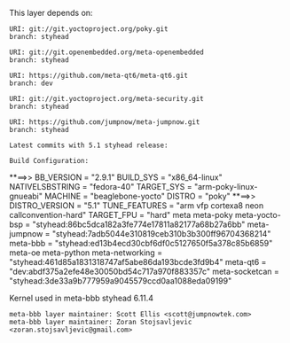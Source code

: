 This layer depends on:

	URI: git://git.yoctoproject.org/poky.git
	branch: styhead

	URI: git://git.openembedded.org/meta-openembedded
	branch: styhead

	URI: https://github.com/meta-qt6/meta-qt6.git
	branch: dev

	URI: git://git.yoctoproject.org/meta-security.git
	branch: styhead

	URI: https://github.com/jumpnow/meta-jumpnow.git
	branch: styhead

	Latest commits with 5.1 styhead release:

	Build Configuration:
**==>>	BB_VERSION           = "2.9.1"
	BUILD_SYS            = "x86_64-linux"
	NATIVELSBSTRING      = "fedora-40"
	TARGET_SYS           = "arm-poky-linux-gnueabi"
	MACHINE              = "beaglebone-yocto"
	DISTRO               = "poky"
**==>>	DISTRO_VERSION       = "5.1"
	TUNE_FEATURES        = "arm vfp cortexa8 neon callconvention-hard"
	TARGET_FPU           = "hard"
	meta
	meta-poky
	meta-yocto-bsp       = "styhead:86bc5dca182a3fe774e17811a82177a68b27a6bb"
	meta-jumpnow         = "styhead:7adb5044e310819ceb310b3b300ff96704368214"
	meta-bbb             = "styhead:ed13b4ecd30cbf6df0c5127650f5a378c85b6859"
	meta-oe
	meta-python
	meta-networking      = "styhead:461d85a1831318747af5abe86da193bcde3fd9b4"
	meta-qt6             = "dev:abdf375a2efe48e30050bd54c717a970f883357c"
	meta-socketcan       = "styhead:3de33a9b777959a9045579ccd0aa1088eda09199"

Kernel used in meta-bbb styhead 6.11.4

	meta-bbb layer maintainer: Scott Ellis <scott@jumpnowtek.com>
	meta-bbb layer maintainer: Zoran Stojsavljevic <zoran.stojsavljevic@gmail.com>

